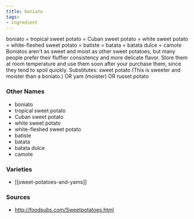```yaml
---
title: boniato
tags:
- ingredient
---
```

boniato = tropical sweet potato = Cuban sweet potato = white sweet potato = white-fleshed sweet potato = batiste = batata = batata dulce = camote Boniatos aren't as sweet and moist as other sweet potatoes, but many people prefer their fluffier consistency and more delicate flavor. Store them at room temperature and use them soon after your purchase them, since they tend to spoil quickly. Substitutes: sweet potato (This is sweeter and moister than a boniato.) OR yam (moister) OR russet potato

### Other Names

* boniato
* tropical sweet potato
* Cuban sweet potato
* white sweet potato
* white-fleshed sweet potato
* batiste
* batata
* batata dulce
* camote

### Varieties

* [[sweet-potatoes-and-yams]]

### Sources
* http://foodsubs.com/Sweetpotatoes.html
